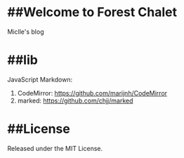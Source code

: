 ##Welcome to Forest Chalet
===
Miclle's blog

##lib
===

JavaScript Markdown:

 1. CodeMirror: <https://github.com/marijnh/CodeMirror>
 2. marked: <https://github.com/chjj/marked>
 

##License
===
Released under the MIT License.